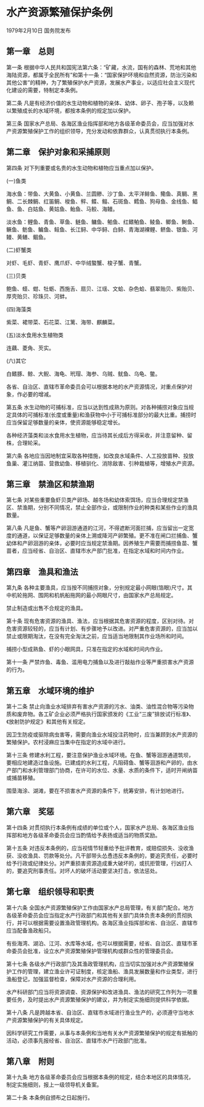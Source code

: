 # 水产资源繁殖保护条例

1979年2月10日 国务院发布



## 第一章　总则

第一条 根据中华人民共和国宪法第六条：“矿藏，水流，国有的森林、荒地和其他海陆资源，都属于全民所有”和第十一条：“国家保护环境和自然资源，防治污染和其他公害”的精神，为了繁殖保护水产资源，发展水产事业，以适应社会主义现代化建设的需要，特制定本条例。

第二条 凡是有经济价值的水生动物和植物的亲体、幼体、卵子、孢子等，以及赖以繁殖成长的水域环境，都按本条例的规定加以保护。

第三条 国家水产总局、各海区渔业指挥部和地方各级革命委员会，应当加强对水产资源繁殖保护工作的组织领导，充分发动和依靠群众，认真贯彻执行本条例。

## 第二章　保护对象和采捕原则

第四条 对下列重要或名贵的水生动物和植物应当重点加以保护。

(一)鱼类

海水鱼：带鱼、大黄鱼、小黄鱼、兰圆鲹、沙丁鱼、太平洋鲱鱼、鳓鱼、真鲷、黑鲷、二长棘鲷、红笛鲷、梭鱼、鲆、鲽、鳎、石斑鱼、鳕鱼、狗母鱼、金线鱼、鲳鱼、鱼、白姑鱼、黄姑鱼、鲐鱼、马鲛、海鳗。

淡水鱼：鲤鱼、青鱼、草鱼、鲢鱼、鳙鱼、鲌鱼、红鳍鲌鱼、鲮鱼、鲫鱼、鲥鱼、鳜鱼、鲂鱼、鳊鱼、鲑鱼、长江鲟、中华鲟、白鲟、青海湖裸鲤、鲚鱼、银鱼、河鳗、黄鳝、鲴鱼。

(二)虾蟹类

对虾、毛虾、青虾、鹰爪虾、中华绒螯蟹、梭子蟹、青蟹。

(三)贝类

鲍鱼、蛏、蚶、牡蛎、西施舌、扇贝、江瑶、文蛤、杂色蛤、翡翠贻贝、紫贻贝、厚壳贻贝、珍珠贝、河蚌。

(四)海藻类

紫菜、裙带菜、石花菜、江篱、海带、麒麟菜。

(五)淡水食用水生植物类

连藕、菱角、芡实。

(六)其它

白鳍豚、鲸、大鲵、海龟、玳瑁、海参、乌贼、鱿鱼、乌龟、鳖。

各省、自治区、直辖市革命委员会可以根据本地的水产资源情况，对重点保护对象，作必要的增减。

第五条 水生动物的可捕标准，应当以达到性成熟为原则。对各种捕捞对象应当规定具体的可捕标准(长度或重量)和渔获物中小于可捕标准部分的最大比重。捕捞时应当保留足够数量的亲体，使资源能够稳定增长。

各种经济藻类和淡水食用水生植物，应当待其长成后方得采收，并注意留种、留株，合理轮采。

第六条 各地应当因地制宜采取各种措施，如改良水域条件、人工投放苗种、投放鱼巢、灌江纳苗、营救幼鱼、移植驯化、消除敌害、引种栽植等，增殖水产资源。

## 第三章　禁渔区和禁渔期

第七条 对某些重要鱼虾贝类产卵场、越冬场和幼体索饵场，应当合理规定禁渔区、禁渔期，分别不同情况，禁止全部作业，或限制作业的种类和某些作业的渔具数量。

第八条 凡是鱼、蟹等产卵洄游通道的江河，不得遮断河面拦捕，应当留出一定宽度的通道，以保证足够数量的亲体上溯或降河产卵繁殖。更不准在闸口拦捕鱼、蟹幼体和产卵洄游的亲体，必要时应当规定禁渔期。因养殖生产需要而捕捞鱼苗、蟹苗者，应当经省、自治区、直辖市水产部门批准，在指定水域和时间内作业。

## 第四章　渔具和渔法

第九条 各种主要渔具，应当按不同捕捞对象，分别规定最小网眼(箔眼)尺寸。其中机轮拖网、围网和机帆船拖网的最小网眼尺寸，由国家水产总局规定。

禁止制造或出售不合规定的渔具。

第十条 现有危害资源的渔具、渔法，应当根据其危害资源的程度，区别对待。对危害资源较轻的，应当有计划、有步骤地予以改进。对严重危害资源的，应当加以禁止或限期淘汰，在没有完全淘汰之前，应当适当地限制其作业场所和时间。

捕捞小型成熟鱼、虾的小眼网具，只准在指定的水域和时间内作业。

第十一条 严禁炸鱼、毒鱼、滥用电力捕鱼以及进行敲䑩作业等严重损害水产资源的行为。

## 第五章　水域环境的维护

第十二条 禁止向渔业水域排弃有害水产资源的污水、油类、油性混合物等污染物质和废弃物。各工矿企业必须严格执行国家颁发的《工业“三废”排放试行标准》、《放射防护规定》和其他有关规定。

因卫生防疫或驱除病虫害等，需要向渔业水域投注药物时，应当兼顾到水产资源的繁殖保护。农村浸麻应当集中在指定的水域中进行。

第十三条 修建水利工程，要注意保护渔业水域环境。在鱼、蟹等洄游通道筑坝，要相应地建造过鱼设施。已建成的水利工程，凡阻碍鱼、蟹等洄游和产卵的，由水产部门和水利管理部门协商，在许可的水位、水量、水质的条件下，适时开闸纳苗或捕苗移殖。

围垦海涂、湖滩，要在不损害水产资源的条件下，统筹安排，有计划地进行。

## 第六章　奖惩

第十四条 对贯彻执行本条例有成绩的单位或个人，国家水产总局、各海区渔业指挥部和地方各级革命委员会应当酌情给予表扬或适当的物质奖励。

第十五条 对违反本条例的，应当视情节轻重给予批评教育，或赔偿损失、没收渔获、没收渔具、罚款等处分。凡干部带头怂恿违反本条例的，要追究责任，必要时给予行政或纪律处分。对严重损害资源造成重大破坏的，或抗拒管理，行凶打人的，要追究刑事责任。对坏人的破坏活动要坚决打击，依法惩处。

## 第七章　组织领导和职责

第十六条 全国水产资源繁殖保护工作由国家水产总局管理，有关部门配合。地方各级革命委员会应当指定水产行政部门和其他有关部门具体负责本条例的贯彻执行，并可以根据需要设置渔政管理机构。各海区渔业指挥部和省、自治区、直辖市应当配备渔政船只。

有些海湾、湖泊、江河、水库等水域，也可以根据需要，经省、自治区、直辖市革命委员会批准，设立水产资源繁殖保护管理机构或群众性的管理委员会。

第十七条 各级水产行政部门及其渔政管理机构，应当切实加强对水产资源繁殖保护工作的管理，建立渔业许可证制度，核定渔船、渔具发展数量和作业类型，进行渔船登记，加强监督检查，保障对水产资源的合理利用。

水产科研部门应当将资源调查、资源保护和改进渔具、渔法的研究工作列为一项重要任务，及时提出水产资源繁殖保护的建议，并为制定实施细则提供科学依据。

第十八条 凡是跨越本省、自治区、直辖市水域进行渔业生产的，必须遵守当地水产资源繁殖保护的有关具体规定。

因科学研究工作需要，从事与本条例和当地有关水产资源繁殖保护的规定有抵触的活动，必须事先报经省、自治区、直辖市水产行政部门批准。

## 第八章　附则

第十九条 地方各级革命委员会应当根据本条例的规定，结合本地区的具体情况，制定实施细则，报上一级领导机关备案。

第二十条 本条例自颁布之日起施行。